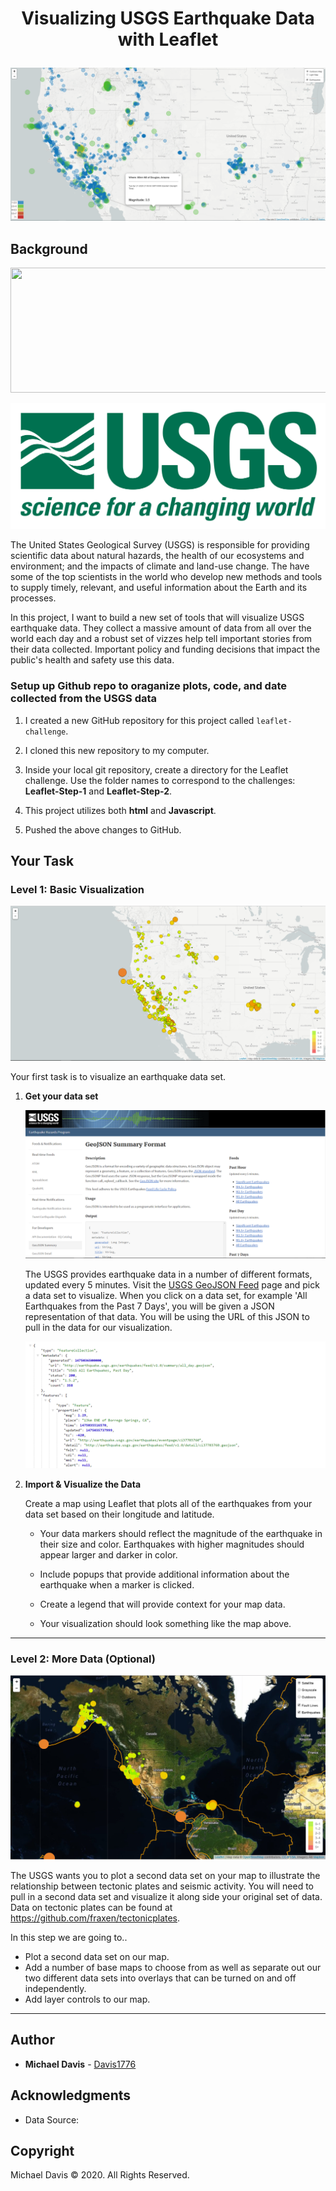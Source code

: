 # <p align="center">Visualizing USGS Earthquake Data with Leaflet</p>

![MainScreenShot](Images/MRD_MainMapScreenShot.png)

## Background

<p align="center">
  <img width="600" height="200" src=![1-Logo](Images/1-Logo.png)>



![1-Logo](Images/1-Logo.png)

The United States Geological Survey (USGS) is responsible for providing scientific data about natural hazards, the health of our ecosystems and environment; and the impacts of climate and land-use change. The have some of the top scientists in the world who develop new methods and tools to supply timely, relevant, and useful information about the Earth and its processes.

In this project, I want to build a new set of tools that will visualize USGS earthquake data. They collect a massive amount of data from all over the world each day and a robust set of vizzes help tell important stories from their data collected. Important policy and funding decisions that impact the public's health and safety use this data.


### Setup up Github repo to oraganize plots, code, and date collected from the USGS data

1. I created a new GitHub repository for this project called `leaflet-challenge`.

2. I cloned this new repository to my computer.

3. Inside your local git repository, create a directory for the Leaflet challenge. Use the folder names to correspond to the challenges: **Leaflet-Step-1** and **Leaflet-Step-2**.

4. This project utilizes both **html** and **Javascript**.

5. Pushed the above changes to GitHub.

## Your Task

### Level 1: Basic Visualization

![2-BasicMap](Images/2-BasicMap.png)

Your first task is to visualize an earthquake data set.

1. **Get your data set**

   ![3-Data](Images/3-Data.png)

   The USGS provides earthquake data in a number of different formats, updated every 5 minutes. Visit the [USGS GeoJSON Feed](http://earthquake.usgs.gov/earthquakes/feed/v1.0/geojson.php) page and pick a data set to visualize. When you click on a data set, for example 'All Earthquakes from the Past 7 Days', you will be given a JSON representation of that data. You will be using the URL of this JSON to pull in the data for our visualization.

   ![4-JSON](Images/4-JSON.png)

2. **Import & Visualize the Data**

   Create a map using Leaflet that plots all of the earthquakes from your data set based on their longitude and latitude.

   * Your data markers should reflect the magnitude of the earthquake in their size and color. Earthquakes with higher magnitudes should appear larger and darker in color.

   * Include popups that provide additional information about the earthquake when a marker is clicked.

   * Create a legend that will provide context for your map data.

   * Your visualization should look something like the map above.

- - -

### Level 2: More Data (Optional)

![5-Advanced](Images/5-Advanced.png)

The USGS wants you to plot a second data set on your map to illustrate the relationship between tectonic plates and seismic activity. You will need to pull in a second data set and visualize it along side your original set of data. Data on tectonic plates can be found at <https://github.com/fraxen/tectonicplates>.

In this step we are going to..

* Plot a second data set on our map.
* Add a number of base maps to choose from as well as separate out our two different data sets into overlays that can be turned on and off independently.
* Add layer controls to our map.

- - -
## Author

* **Michael Davis** - [Davis1776](https://github.com/Davis1776)

## Acknowledgments

* Data Source: 

## Copyright
Michael Davis © 2020. All Rights Reserved.